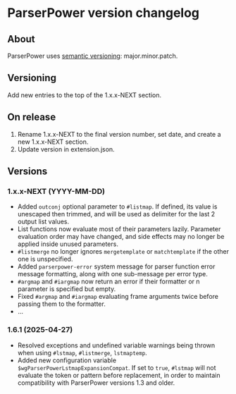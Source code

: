 # ParserPower version changelog

## About

ParserPower uses [semantic versioning](https://semver.org/): major.minor.patch.

## Versioning

Add new entries to the top of the 1.x.x-NEXT section.

## On release

1. Rename 1.x.x-NEXT to the final version number, set date, and create a new 1.x.x-NEXT section.
2. Update version in extension.json.

## Versions

### 1.x.x-NEXT (YYYY-MM-DD)
* Added `outconj` optional parameter to `#listmap`. If defined, its value is unescaped then trimmed, and will be used as delimiter for the last 2 output list values.
* List functions now evaluate most of their parameters lazily. Parameter evaluation order may have changed, and side effects may no longer be applied inside unused parameters.
* `#listmerge` no longer ignores `mergetemplate` or `matchtemplate` if the other one is unspecified.
* Added `parserpower-error` system message for parser function error message formatting, along with one sub-message per error type.
* `#argmap` and `#iargmap` now return an error if their formatter or n parameter is specified but empty.
* Fixed `#argmap` and `#iargmap` evaluating frame arguments twice before passing them to the formatter.
* …

### 1.6.1 (2025-04-27)
* Resolved exceptions and undefined variable warnings being thrown when using `#lstmap`, `#listmerge`, `lstmaptemp`.
* Added new configuration variable `$wgParserPowerLstmapExpansionCompat`. If set to `true`, `#lstmap` will not evaluate the token or pattern before replacement, in order to maintain compatibility with ParserPower versions 1.3 and older.